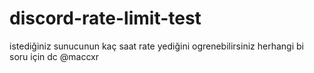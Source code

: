# discord-rate-limit-test
istediğiniz sunucunun kaç saat rate yediğini ogrenebilirsiniz herhangi bi soru için dc @maccxr
